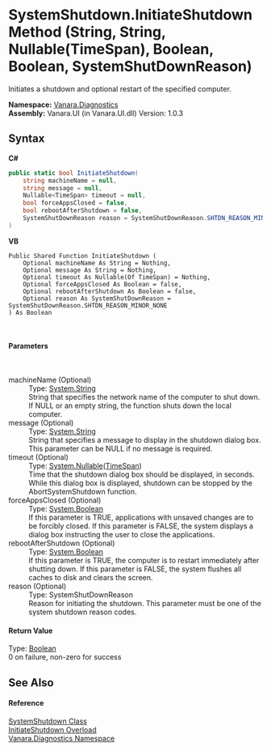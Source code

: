 # SystemShutdown.InitiateShutdown Method (String, String, Nullable(TimeSpan), Boolean, Boolean, SystemShutDownReason)
 

Initiates a shutdown and optional restart of the specified computer.

**Namespace:**&nbsp;<a href="ae9a7c38-6642-96aa-d3f5-fcde8a4bd54e">Vanara.Diagnostics</a><br />**Assembly:**&nbsp;Vanara.UI (in Vanara.UI.dll) Version: 1.0.3

## Syntax

**C#**<br />
``` C#
public static bool InitiateShutdown(
	string machineName = null,
	string message = null,
	Nullable<TimeSpan> timeout = null,
	bool forceAppsClosed = false,
	bool rebootAfterShutdown = false,
	SystemShutDownReason reason = SystemShutDownReason.SHTDN_REASON_MINOR_NONE
)
```

**VB**<br />
``` VB
Public Shared Function InitiateShutdown ( 
	Optional machineName As String = Nothing,
	Optional message As String = Nothing,
	Optional timeout As Nullable(Of TimeSpan) = Nothing,
	Optional forceAppsClosed As Boolean = false,
	Optional rebootAfterShutdown As Boolean = false,
	Optional reason As SystemShutDownReason = SystemShutDownReason.SHTDN_REASON_MINOR_NONE
) As Boolean
```

<br />

#### Parameters
&nbsp;<dl><dt>machineName (Optional)</dt><dd>Type: <a href="http://msdn2.microsoft.com/en-us/library/s1wwdcbf" target="_blank">System.String</a><br />String that specifies the network name of the computer to shut down. If NULL or an empty string, the function shuts down the local computer.</dd><dt>message (Optional)</dt><dd>Type: <a href="http://msdn2.microsoft.com/en-us/library/s1wwdcbf" target="_blank">System.String</a><br />String that specifies a message to display in the shutdown dialog box. This parameter can be NULL if no message is required.</dd><dt>timeout (Optional)</dt><dd>Type: <a href="http://msdn2.microsoft.com/en-us/library/b3h38hb0" target="_blank">System.Nullable</a>(<a href="http://msdn2.microsoft.com/en-us/library/269ew577" target="_blank">TimeSpan</a>)<br />Time that the shutdown dialog box should be displayed, in seconds. While this dialog box is displayed, shutdown can be stopped by the AbortSystemShutdown function.</dd><dt>forceAppsClosed (Optional)</dt><dd>Type: <a href="http://msdn2.microsoft.com/en-us/library/a28wyd50" target="_blank">System.Boolean</a><br />If this parameter is TRUE, applications with unsaved changes are to be forcibly closed. If this parameter is FALSE, the system displays a dialog box instructing the user to close the applications.</dd><dt>rebootAfterShutdown (Optional)</dt><dd>Type: <a href="http://msdn2.microsoft.com/en-us/library/a28wyd50" target="_blank">System.Boolean</a><br />If this parameter is TRUE, the computer is to restart immediately after shutting down. If this parameter is FALSE, the system flushes all caches to disk and clears the screen.</dd><dt>reason (Optional)</dt><dd>Type: SystemShutDownReason<br />Reason for initiating the shutdown. This parameter must be one of the system shutdown reason codes.</dd></dl>

#### Return Value
Type: <a href="http://msdn2.microsoft.com/en-us/library/a28wyd50" target="_blank">Boolean</a><br />0 on failure, non-zero for success

## See Also


#### Reference
<a href="ad6f6ae9-fa9f-8e45-4be0-0a56f367e403">SystemShutdown Class</a><br /><a href="aefa53cb-b41c-5db7-aa3c-4616f1edeb8b">InitiateShutdown Overload</a><br /><a href="ae9a7c38-6642-96aa-d3f5-fcde8a4bd54e">Vanara.Diagnostics Namespace</a><br />